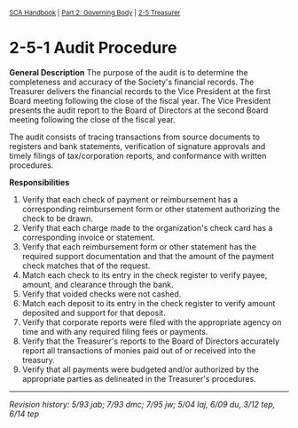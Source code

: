<sup><a href="/sca-handbook/index.html">SCA Handbook</a> | <a href="../02_governing_body/index.html">Part 2: Governing Body</a> | <a href="../02_governing_body/treasurer.html">2-5 Treasurer</a></sup>

# 2-5-1 Audit Procedure

**General Description**
The purpose of the audit is to determine the completeness and accuracy of the Society's financial records. The Treasurer delivers the financial records to the Vice President at the first Board meeting following the close of the fiscal year. The Vice President presents the audit report to the Board of Directors at the second Board meeting following the close of the fiscal year.

The audit consists of tracing transactions from source documents to registers and bank statements, verification of signature approvals and timely filings of tax/corporation reports, and conformance with written procedures.

**Responsibilities**
1. Verify that each check of payment or reimbursement has a corresponding reimbursement form or other statement authorizing the check to be drawn.
2. Verify that each charge made to the organization's check card has a corresponding invoice or statement.
3. Verify that each reimbursement form or other statement has the required support documentation and that the amount of the payment check matches that of the request.
4. Match each check to its entry in the check register to verify payee, amount, and clearance through the bank.
5. Verify that voided checks were not cashed.
6. Match each deposit to its entry in the check register to verify amount deposited and support for that deposit.
7. Verify that corporate reports were filed with the appropriate agency on time and with any required filing fees or payments.
8. Verify that the Treasurer's reports to the Board of Directors accurately report all transactions of monies paid out of or received into the treasury.
9. Verify that all payments were budgeted and/or authorized by the appropriate parties as delineated in the Treasurer's procedures.

***

_Revision history: 5/93 jab; 7/93 dmc; 7/95 jw; 5/04 laj, 6/09 du, 3/12 tep, 6/14 tep_
